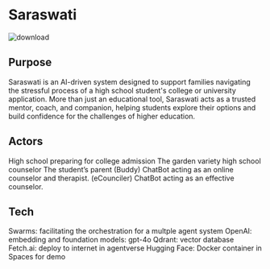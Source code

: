 # Saraswati
![download](https://github.com/user-attachments/assets/6359fec9-b784-45d5-a025-442cb8bd6b62)

## Purpose
Saraswati is an AI-driven system designed to support families navigating the stressful process of a high school student's college or university application. More than just an educational tool, Saraswati acts as a trusted mentor, coach, and companion, helping students explore their options and build confidence for the challenges of higher education.

## Actors
<Student> High school preparing for college admission
<Councilor> The garden variety high school counselor 
<Parent> The student’s parent
(Buddy) ChatBot acting as an online counselor and therapist.
(eCounciler) ChatBot acting as an effective counselor.

## Tech
Swarms: facilitating the orchestration for a multple agent system
OpenAI: embedding and foundation models: gpt-4o
Qdrant: vector database
Fetch.ai: deploy to internet in agentverse
Hugging Face: Docker container in Spaces for demo


